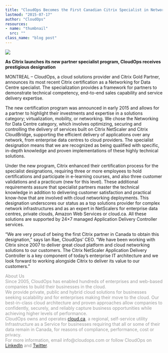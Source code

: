 ```yaml
---
title: "CloudOps Becomes the First Canadian Citrix Specialist in Networking for Data Centre"
lastmod: "2015-07-17"
author: "CloudOps"
resources:
- name: "thumbnail"
  src: ""
class_name: "blog post"
---
```


<img src="/images/blog/post/CTX_Specialist_Gold_Solution-Advisor_Flat_RGB-copy1.png" class="main-blog-image">

<p><strong>As Citrix launches its new partner specialist program, CloudOps receives prestigious designation</strong></p>

<p>MONTREAL – CloudOps, a&nbsp;cloud solutions provider and Citrix Gold Partner, announces its most recent Citrix certification as a Networking for Data Centre specialist. The specialization provides a framework for partners to demonstrate technical competency, end-to-end sales capability and service delivery expertise.</p>

<p>The new certification program was announced in early 2015 and allows for a partner to highlight their investments and expertise in a solutions category; virtualization, mobility, or networking. We&nbsp;chose the Networking for Data Centre category, which involves optimizing, securing and controlling the delivery of services built on Citrix NetScaler and Citrix CloudBridge, supporting the efficient delivery of applications over any network, from enterprise data centres to cloud providers. The specialist designation means that we are&nbsp;recognized as being qualified with specific, in-depth knowledge and proven implementations of these highly technical solutions.</p>

<p>Under the new program, Citrix enhanced their certification process for the specialist designations, requiring three or more employees to hold certifications and participate in e-learning courses, and also three customer validations and a practicum (new for this level). These additional requirements assure that specialist partners master the technical knowledge in addition to delivering customer satisfaction and practical know-how that are involved with cloud networking deployments. This designation underscores our status as a top solutions provider for complex network infrastructures and as an expert in NetScalers for enterprise data centres, private clouds, Amazon Web Services or cloud.ca. All these solutions are supported by 24×7 managed Application Delivery Controller services.</p>

<p>“We are very proud of being the first Citrix partner in Canada to obtain this designation,” says Ian Rae, CloudOps’ CEO. “We have been working with Citrix since 2007 to deliver great cloud platform and cloud networking solutions to our customers. The Citrix NetScaler Application Delivery Controller is a key component of today’s enterprise IT architecture and we look forward to working alongside Citrix to deliver its value to our customers.”</p>

<p><span style="color: #999999;">About&nbsp;Us</span><br> <span style="color: #999999;"> Since 2005, CloudOps has enabled hundreds of enterprises and web-based companies to build their businesses in the cloud.</span><br> <span style="color: #999999;"> We provide private, public and hybrid cloud solutions for businesses seeking scalability and for enterprises making their move to the cloud. Our best-in-class cloud architecture and proven approaches allow companies to confidently, securely, and reliably capture business opportunities while achieving higher levels of performance.</span><br> <span style="color: #999999;"> CloudOps owns and operates <a href="https://cloud.ca" target="_blank">cloud.ca</a>, a regional, self-service utility Infrastructure as a Service for businesses requiring that all or some of their data remain in Canada, for reasons of compliance, performance, cost or privacy.</span><br> <span style="color: #999999;"> For more information, email info@cloudops.com or follow CloudOps on <a href="https://www.linkedin.com/company/cloudops" target="_blank">LinkedIn</a> and <a href="https://twitter.com/CloudOps_" target="_blank">Twitter</a>.</span></p>